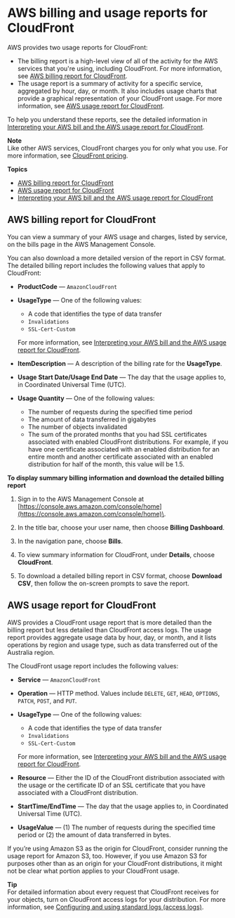 # AWS billing and usage reports for CloudFront<a name="reports-billing"></a>

AWS provides two usage reports for CloudFront:
+ The billing report is a high\-level view of all of the activity for the AWS services that you're using, including CloudFront\. For more information, see [AWS billing report for CloudFront](#billing-report)\.
+ The usage report is a summary of activity for a specific service, aggregated by hour, day, or month\. It also includes usage charts that provide a graphical representation of your CloudFront usage\. For more information, see [AWS usage report for CloudFront](#usage-report)\.

To help you understand these reports, see the detailed information in [Interpreting your AWS bill and the AWS usage report for CloudFront](billing-and-usage-interpreting.md)\.

**Note**  
Like other AWS services, CloudFront charges you for only what you use\. For more information, see [CloudFront pricing](CloudFrontPricing.md)\.

**Topics**
+ [AWS billing report for CloudFront](#billing-report)
+ [AWS usage report for CloudFront](#usage-report)
+ [Interpreting your AWS bill and the AWS usage report for CloudFront](billing-and-usage-interpreting.md)

## AWS billing report for CloudFront<a name="billing-report"></a>

You can view a summary of your AWS usage and charges, listed by service, on the bills page in the AWS Management Console\.

You can also download a more detailed version of the report in CSV format\. The detailed billing report includes the following values that apply to CloudFront:
+ **ProductCode** — `AmazonCloudFront`
+ **UsageType** — One of the following values:
  + A code that identifies the type of data transfer
  + `Invalidations`
  + `SSL-Cert-Custom`

  For more information, see [Interpreting your AWS bill and the AWS usage report for CloudFront](billing-and-usage-interpreting.md)\.
+ **ItemDescription** — A description of the billing rate for the **UsageType**\.
+ **Usage Start Date/Usage End Date** — The day that the usage applies to, in Coordinated Universal Time \(UTC\)\. 
+ **Usage Quantity** — One of the following values: 
  + The number of requests during the specified time period
  + The amount of data transferred in gigabytes
  + The number of objects invalidated
  + The sum of the prorated months that you had SSL certificates associated with enabled CloudFront distributions\. For example, if you have one certificate associated with an enabled distribution for an entire month and another certificate associated with an enabled distribution for half of the month, this value will be 1\.5\. <a name="billing-report-procedure"></a>

**To display summary billing information and download the detailed billing report**

1. Sign in to the AWS Management Console at [https://console.aws.amazon.com/console/home](https://console.aws.amazon.com/console/home)\.

1. In the title bar, choose your user name, then choose **Billing Dashboard**\.

1. In the navigation pane, choose **Bills**\.

1. To view summary information for CloudFront, under **Details**, choose **CloudFront**\.

1. To download a detailed billing report in CSV format, choose **Download CSV**, then follow the on\-screen prompts to save the report\.

## AWS usage report for CloudFront<a name="usage-report"></a>

AWS provides a CloudFront usage report that is more detailed than the billing report but less detailed than CloudFront access logs\. The usage report provides aggregate usage data by hour, day, or month, and it lists operations by region and usage type, such as data transferred out of the Australia region\.

The CloudFront usage report includes the following values:
+ **Service** — `AmazonCloudFront`
+ **Operation** — HTTP method\. Values include `DELETE`, `GET`, `HEAD`, `OPTIONS`, `PATCH`, `POST`, and `PUT`\.
+ **UsageType** — One of the following values:
  + A code that identifies the type of data transfer
  + `Invalidations`
  + `SSL-Cert-Custom`

  For more information, see [Interpreting your AWS bill and the AWS usage report for CloudFront](billing-and-usage-interpreting.md)\.
+ **Resource** — Either the ID of the CloudFront distribution associated with the usage or the certificate ID of an SSL certificate that you have associated with a CloudFront distribution\.
+ **StartTime/EndTime** — The day that the usage applies to, in Coordinated Universal Time \(UTC\)\. 
+ **UsageValue** — \(1\) The number of requests during the specified time period or \(2\) the amount of data transferred in bytes\.

If you’re using Amazon S3 as the origin for CloudFront, consider running the usage report for Amazon S3, too\. However, if you use Amazon S3 for purposes other than as an origin for your CloudFront distributions, it might not be clear what portion applies to your CloudFront usage\.

**Tip**  
For detailed information about every request that CloudFront receives for your objects, turn on CloudFront access logs for your distribution\. For more information, see [Configuring and using standard logs \(access logs\)](AccessLogs.md)\.